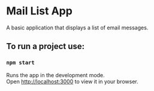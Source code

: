 # Mail List App

A basic application that displays a list of email messages.

## To run a project use:

### `npm start`

Runs the app in the development mode.\
Open [http://localhost:3000](http://localhost:3000) to view it in your browser.

